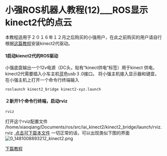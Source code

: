 # 小强ROS机器人教程(12)___ROS显示kinect2代的点云<br>
本教程适用于２０１６年１２月之后购买的小强用户，在此之前购买的用户请自行根据[这篇教程](http://blog.csdn.net/sunbibei/article/details/51594824)安装kinect2代驱动。

#### 1启动kienct2代的ROS驱动
小强底盘输出一个12v电源（DC头，贴有“kinect供电”标签）用于kinect 供电，kinect2代需要插入小车主机蓝色usb３.0接口。
将小强主机接入显示器和键盘，在小强主机上打开一个命令行终端输入
```
roslaunch kinect2_bridge kinect2-xyz.launch
```
#### ２新开1个命令行终端，启动rviz
```
rviz
```
打开这个rviz配置文件   /home/xiaoqiang/Documents/ros/src/iai_kinect2/kinect2_bridge/launch/rviz.rviz ,[点击可下载本文件](http://community.bwbot.org/uploads/files/1481008856578-rviz.rviz) 
一切正常的话，可以出现类似下图的界面<br>
![0_1481008893212_kinect2.png](http://community.bwbot.org/uploads/files/1481008917250-kinect2-resized.png)

[下篇教程](http://community.bwbot.org/topic/134/%E5%B0%8F%E5%BC%BAros%E6%9C%BA%E5%99%A8%E4%BA%BA%E6%95%99%E7%A8%8B-13-___rplidar%E4%BA%8C%E4%BB%A3%E6%BF%80%E5%85%89%E9%9B%B7%E8%BE%BE%E7%9A%84%E4%BD%BF%E7%94%A8%E6%9A%A8%E5%88%A9%E7%94%A8udev%E7%BB%99%E5%B0%8F%E8%BD%A6%E5%A2%9E%E5%8A%A0%E4%B8%B2%E5%8F%A3%E8%AE%BE%E5%A4%87)
